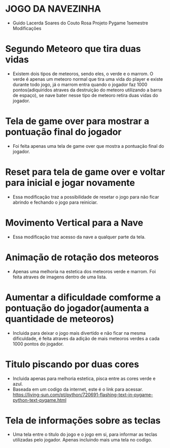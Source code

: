 # JOGO DA NAVEZINHA
- Guido Lacerda Soares do Couto Rosa
Projeto Pygame 1semestre
Modificações
# Segundo Meteoro que tira duas vidas
- Existem dois tipos de meteoros, sendo eles, o verde e o marrom. O verde é apenas um meteoro normal que tira uma vida do player e existe durante todo jogo, já o marrom entra quando o jogador faz 1000 pontos(adiquiridos atraves da destruição do meteoro utilizando a barra de espaço), se nave bater nesse tipo de meteoro retira duas vidas do jogador.
# Tela de game over para mostrar a pontuação final do jogador
- Foi feita apenas uma tela de game over que mostra a pontuação final do jogador.
# Reset para tela de game over e voltar para inicial e jogar novamente
- Essa modificação traz a possibilidade de resetar o jogo para não ficar abrindo e fechando o jogo para reiniciar.
# Movimento Vertical para a Nave
- Essa modificação traz acesso da nave a qualquer parte da tela.
# Animação de rotação dos meteoros
- Apenas uma melhoria na estetica dos meteoros verde e marrom. Foi feita atraves de imagens dentro de uma lista.
# Aumentar a dificuldade comforme a pontuação do jogador(aumenta a quantidade de meteoros)
- Incluida para deixar o jogo mais divertido e não ficar na mesma dificuldade, é feita atraves da adição de mais meteoros verdes a cada 1000 pontos do jogador.
# Titulo piscando por duas cores
- Incluida apenas para melhoria estetica, pisca entre as cores verde e azul.
- Baseada em um codigo da internet, este é o link para acessar. https://living-sun.com/pt/python/720691-flashing-text-in-pygame-python-text-pygame.html
# Tela de informações sobre as teclas
- Uma tela entre o titulo do jogo e o jogo em si, para informar as teclas utilizadas pelo jogador. Apenas incluindo mais uma tela no codigo.
